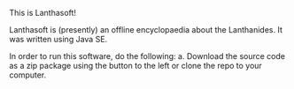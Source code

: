 This is Lanthasoft!

Lanthasoft is (presently) an offline encyclopaedia about the Lanthanides. It was written using Java SE.

In order to run this software, do the following:
a. Download the source code as a zip package using the button to the left or clone the repo to your computer.
